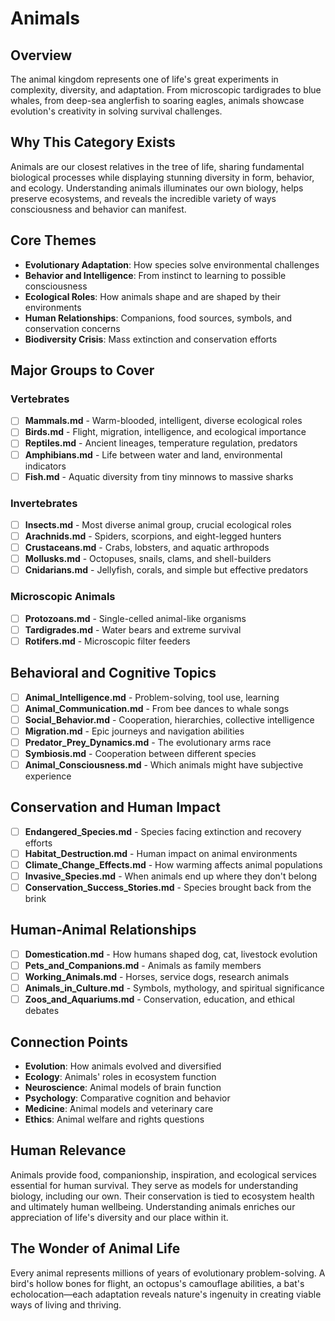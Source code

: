 # Animals

## Overview
The animal kingdom represents one of life's great experiments in complexity, diversity, and adaptation. From microscopic tardigrades to blue whales, from deep-sea anglerfish to soaring eagles, animals showcase evolution's creativity in solving survival challenges.

## Why This Category Exists
Animals are our closest relatives in the tree of life, sharing fundamental biological processes while displaying stunning diversity in form, behavior, and ecology. Understanding animals illuminates our own biology, helps preserve ecosystems, and reveals the incredible variety of ways consciousness and behavior can manifest.

## Core Themes
- **Evolutionary Adaptation**: How species solve environmental challenges
- **Behavior and Intelligence**: From instinct to learning to possible consciousness
- **Ecological Roles**: How animals shape and are shaped by their environments
- **Human Relationships**: Companions, food sources, symbols, and conservation concerns
- **Biodiversity Crisis**: Mass extinction and conservation efforts

## Major Groups to Cover

### Vertebrates
- [ ] **Mammals.md** - Warm-blooded, intelligent, diverse ecological roles
- [ ] **Birds.md** - Flight, migration, intelligence, and ecological importance
- [ ] **Reptiles.md** - Ancient lineages, temperature regulation, predators
- [ ] **Amphibians.md** - Life between water and land, environmental indicators
- [ ] **Fish.md** - Aquatic diversity from tiny minnows to massive sharks

### Invertebrates
- [ ] **Insects.md** - Most diverse animal group, crucial ecological roles
- [ ] **Arachnids.md** - Spiders, scorpions, and eight-legged hunters
- [ ] **Crustaceans.md** - Crabs, lobsters, and aquatic arthropods
- [ ] **Mollusks.md** - Octopuses, snails, clams, and shell-builders
- [ ] **Cnidarians.md** - Jellyfish, corals, and simple but effective predators

### Microscopic Animals
- [ ] **Protozoans.md** - Single-celled animal-like organisms
- [ ] **Tardigrades.md** - Water bears and extreme survival
- [ ] **Rotifers.md** - Microscopic filter feeders

## Behavioral and Cognitive Topics
- [ ] **Animal_Intelligence.md** - Problem-solving, tool use, learning
- [ ] **Animal_Communication.md** - From bee dances to whale songs
- [ ] **Social_Behavior.md** - Cooperation, hierarchies, collective intelligence
- [ ] **Migration.md** - Epic journeys and navigation abilities
- [ ] **Predator_Prey_Dynamics.md** - The evolutionary arms race
- [ ] **Symbiosis.md** - Cooperation between different species
- [ ] **Animal_Consciousness.md** - Which animals might have subjective experience

## Conservation and Human Impact
- [ ] **Endangered_Species.md** - Species facing extinction and recovery efforts
- [ ] **Habitat_Destruction.md** - Human impact on animal environments
- [ ] **Climate_Change_Effects.md** - How warming affects animal populations
- [ ] **Invasive_Species.md** - When animals end up where they don't belong
- [ ] **Conservation_Success_Stories.md** - Species brought back from the brink

## Human-Animal Relationships
- [ ] **Domestication.md** - How humans shaped dog, cat, livestock evolution
- [ ] **Pets_and_Companions.md** - Animals as family members
- [ ] **Working_Animals.md** - Horses, service dogs, research animals
- [ ] **Animals_in_Culture.md** - Symbols, mythology, and spiritual significance
- [ ] **Zoos_and_Aquariums.md** - Conservation, education, and ethical debates

## Connection Points
- **Evolution**: How animals evolved and diversified
- **Ecology**: Animals' roles in ecosystem function
- **Neuroscience**: Animal models of brain function
- **Psychology**: Comparative cognition and behavior
- **Medicine**: Animal models and veterinary care
- **Ethics**: Animal welfare and rights questions

## Human Relevance
Animals provide food, companionship, inspiration, and ecological services essential for human survival. They serve as models for understanding biology, including our own. Their conservation is tied to ecosystem health and ultimately human wellbeing. Understanding animals enriches our appreciation of life's diversity and our place within it.

## The Wonder of Animal Life
Every animal represents millions of years of evolutionary problem-solving. A bird's hollow bones for flight, an octopus's camouflage abilities, a bat's echolocation—each adaptation reveals nature's ingenuity in creating viable ways of living and thriving.